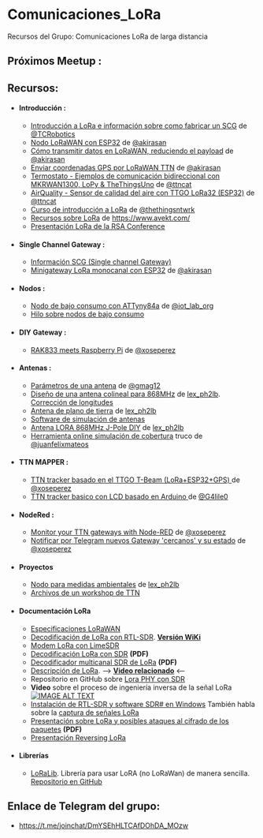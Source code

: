 # Comunicaciones_LoRa
Recursos del Grupo: Comunicaciones LoRa de larga distancia


## **Próximos Meetup** :


## **Recursos**:

* #### **Introducción :**

  - [Introducción a LoRa e información sobre como fabricar un SCG](https://bricolabs.cc/wiki/guias/lora_ttn) de [@TCRobotics](https://twitter.com/tcrobotics)
  - [Nodo LoRaWAN con ESP32](http://akirasan.net/nodo-lorawan-con-esp32/) de [@akirasan](https://twitter.com/akirasan)
  - [Cómo transmitir datos en LoRaWAN, reduciendo el payload](http://akirasan.net/la-importancia-de-un-buen-payload-en-lorawan/) de [@akirasan](https://twitter.com/akirasan)
  - [Enviar coordenadas GPS por LoRaWAN TTN](http://akirasan.net/enviar-coordenadas-gps-por-lorawan-the-things-network/) de [@akirasan](https://twitter.com/akirasan)
  - [Termostato - Ejemplos de comunicación bidireccional con MKRWAN1300, LoPy & TheThingsUno](https://github.com/ttncat/termostat/) de [@ttncat](http://twitter.com/ttncat)
  - [AirQuality - Sensor de calidad del aire con TTGO LoRa32 (ESP32)](https://github.com/ttncat/airquality/) de [@ttncat](http://twitter.com/ttncat)
  - [Curso de introducción a LoRa](https://www.youtube.com/watch?v=T3dGLqZrjIQ) de  [@thethingsntwrk](https://twitter.com/thethingsntwrk)
  - [Recursos sobre LoRa](https://www.avekt.com/wiki/index.php?title=LoRa) de https://www.avekt.com/
  - [Presentación LoRa de la RSA Conference](https://www.rsaconference.com/writable/presentations/file_upload/hta-f01-decoding-lora-a-wireless-network-for-the-internet-of-things_copy1.pdf)

* #### **Single Channel Gateway :**

  - [Información SCG (Single channel Gateway)](https://www.thethingsnetwork.org/forum/t/the-future-of-single-channel-gateways/6590)
  - [Minigateway LoRa monocanal con ESP32](http://akirasan.net/minigateway-lora-monocanal-con-esp32/) de [@akirasan](https://twitter.com/akirasan)

* #### **Nodos :**

  - [Nodo de bajo consumo con ATTyny84a](http://www.iot-lab.org/blog/101/) de [@iot_lab_org](https://twitter.com/iot_lab_org)
  - [Hilo sobre nodos de bajo consumo](https://www.thethingsnetwork.org/forum/t/full-arduino-mini-lorawan-below-1ua-sleep-mode/8059)

* #### **DIY Gateway :**

  - [RAK833 meets Raspberry Pi](http://tinkerman.cat/rak833-meets-raspberry-pi/) de [@xoseperez](https://twitter.com/xoseperez)

* #### **Antenas :**

  - [Parámetros de una antena](https://t.co/heSZf1u8DF) de [@gmag12](https://twitter.com/gmag12)
  - [Diseño de una antena colineal para 868MHz](http://www.bolkesteijn.nl/blog/index.php?page=lora-antenna) de [lex_ph2lb](ph2lb.nl/blog/index.php). [Corrección de longitudes](http://www.bolkesteijn.nl/blog/index.php?page=lora-antenna-update)
  - [Antena de plano de tierra](http://www.bolkesteijn.nl/blog/index.php?page=lora-gp-antenna) de [lex_ph2lb](ph2lb.nl/blog/index.php)
  - [Software de simulación de antenas](https://www.qsl.net/4nec2/)
  - [Antena LORA 868MHz J-Pole DIY](https://www.thethingsnetwork.org/forum/t/antenna-experiment-868mhz-j-pole/3620) de [lex_ph2lb](ph2lb.nl/blog/index.php)
  - [Herramienta online simulación de cobertura](http://heywhatsthat.com/) truco de [@juanfelixmateos](@juanfelixmateos)

* #### **TTN MAPPER :**

   - [TTN tracker basado en el TTGO T-Beam (LoRa+ESP32+GPS) ](https://github.com/xoseperez/ttgo-beam-tracker) de [@xoseperez](https://twitter.com/xoseperez)
   - [TTN tracker basico con LCD basado en Arduino ](https://github.com/G4lile0/LoRa_LCD_TTN_Mapper) de [@G4lile0](https://twitter.com/g4lile0)

* #### **NodeRed :**

  - [Monitor your TTN gateways with Node-RED](http://tinkerman.cat/monitor-your-ttn-gateways-with-node-red/) de [@xoseperez](https://twitter.com/xoseperez)
  - [Notificar por Telegram nuevos Gateway 'cercanos' y su estado](https://gist.github.com/xoseperez/6df2601b92f749751d906cf58d026a3b) de [@xoseperez](https://twitter.com/xoseperez)

* #### **Proyectos**

  - [Nodo para medidas ambientales](http://www.bolkesteijn.nl/blog/index.php?page=lora-environmental-node) de [lex_ph2lb](ph2lb.nl/blog/index.php)
  - [Archivos de un workshop de TTN](https://github.com/galagaking/ttn_nodeworkshop)



* #### **Documentación LoRa**

     - [Especificaciones LoRaWAN](https://github.com/gonzalocasas/Specifications/tree/master/docs)
	- [Decodificación de LoRa con RTL-SDR](https://www.rtl-sdr.com/decoding-the-iot-lora-protocol-with-an-rtl-sdr/). [**Versión WiKi**](https://revspace.nl/DecodingLora)
	- [Modem LoRa con LimeSDR](https://myriadrf.org/blog/lora-modem-limesdr/)
	- [Decodificación LoRa con SDR](https://web.archive.org/web/20220121110721/https://pubs.gnuradio.org/index.php/grcon/article/download/8/7) **(PDF)**
	- [Decodificador multicanal SDR de LoRa](https://www.robyns.me/docs/robyns2018lora.pdf) **(PDF)**
	- [Descripción de LoRa](https://www.link-labs.com/blog/what-is-lora). --> [**Video relacionado**](https://mirror.netcologne.de/CCC//congress/2016/h264-hd/33c3-7945-eng-Decoding_the_LoRa_PHY.mp4) <--
	- Repositorio en GitHub sobre [Lora PHY con SDR](https://github.com/BastilleResearch/gr-lora)
	- **Video** sobre el proceso de ingeniería inversa de la señal LoRa
	[![IMAGE ALT TEXT](http://img.youtube.com/vi/-YNMRZC6v1s/1.jpg)](http://www.youtube.com/watch?v=-YNMRZC6v1s "GRCon16 - Reversing and Implementing the LoRA PHY with SDR, Matt Knight")
	- [Instalación de RTL-SDR y software SDR# en Windows](https://www.deviceplus.com/how-tos/arduino-guide/intro-to-rtl-sdr-for-amfm-ism-band-lora-transmission-and-satellite-tracking/) También habla sobre la [captura de señales LoRa]((https://www.deviceplus.com/how-tos/arduino-guide/intro-to-rtl-sdr-for-amfm-ism-band-lora-transmission-and-satellite-tracking/))
	- [Presentación sobre LoRa y posibles ataques al cifrado de los paquetes](https://archive.fosdem.org/2018/schedule/event/sdr_lora_aes/attachments/slides/2357/export/events/attachments/sdr_lora_aes/slides/2357/LoRa_AES_Security_SDR_FOSDEM_2018.pdf) **(PDF)**
	- [Presentación Reversing LoRa](https://www.avekt.com/)

* #### Librerías
	- [LoRaLib](https://www.deviceplus.com/how-tos/arduino-guide/arduino-long-range-communication-tutorial-loralib-library/). Librería para usar LoRA (no LoRaWan) de manera sencilla. [Repositorio en GitHub](https://github.com/jgromes/LoRaLib)


## **Enlace de Telegram del grupo:**
*   https://t.me/joinchat/DmYSEhHLTCAfDOhDA_MOzw
